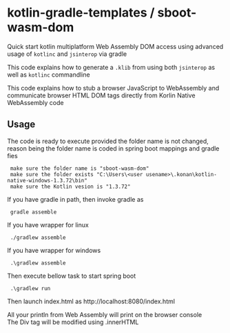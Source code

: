 # kotlin-gradle-templates / sboot-wasm-dom
Quick start kotlin multiplatform Web Assembly DOM access using advanced usage of `kotlinc` and `jsinterop` via gradle

This code explains how to generate a `.klib` from using both `jsinterop` as well as `kotlinc` commandline

This code explains how to stub a browser JavaScript to WebAssembly and communicate browser HTML DOM tags directly from Korlin Native WebAssembly code

## Usage
The code is ready to execute provided the folder name is not changed, reason being the folder name is coded in spring boot mappings and gradle fies

     make sure the folder name is "sboot-wasm-dom"
     make sure the folder exists "C:\Users\<user usename>\.konan\kotlin-native-windows-1.3.72\bin"
     make sure the Kotlin vesion is "1.3.72"

If you have gradle in path, then invoke gradle as

     gradle assemble

If you have wrapper for linux

     ./gradlew assemble

If you have wrapper for windows

     .\gradlew assemble

Then execute bellow task to start spring boot

     .\gradlew run

Then launch index.html as http://localhost:8080/index.html
 
All your println from Web Assembly will print on the browser console<br/>
The Div tag will be modified using .innerHTML
